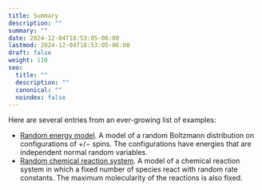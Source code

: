 ```yaml
---
title: Summary
description: ""
summary: ""
date: 2024-12-04T18:53:05-06:00
lastmod: 2024-12-04T18:53:05-06:00
draft: false
weight: 110
seo:
  title: ""
  description: ""
  canonical: ""
  noindex: false
---
```

Here are several entries from an ever-growing list of examples:

- [Random energy model](http://rattling.org/docs/examples/random-energy-model/). A model of a random Boltzmann distribution on configurations of +/− spins. The configurations have energies that are independent normal random variables.
- [Random chemical reaction system](http://rattling.org/docs/examples/random-chemistry/). A model of a chemical reaction system in which a fixed number of species react with random rate constants. The maximum molecularity of the reactions is also fixed.